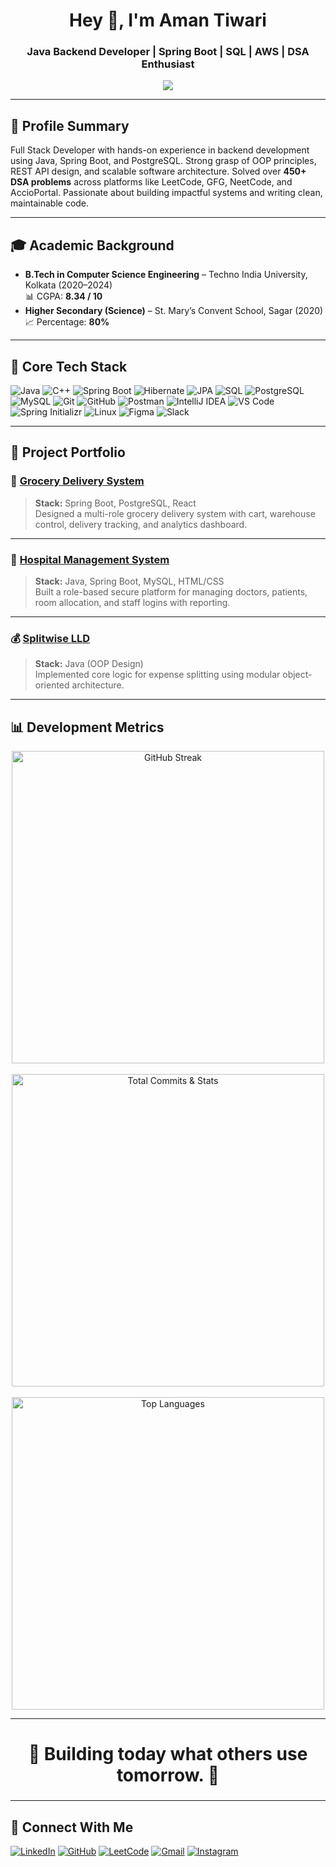 <h1 align="center">Hey 👋, I'm Aman Tiwari</h1>
<h3 align="center">Java Backend Developer | Spring Boot | SQL | AWS | DSA Enthusiast</h3>

<p align="center">
  <img src="https://readme-typing-svg.demolab.com?font=Fira+Code&pause=1000&color=00C4FF&width=435&lines=Java+Full+Stack+Developer;Spring+Boot+%7C+PostgreSQL+%7C+React;DSA+Problem+Solver+%7C+System+Design+Learner;Open+Source+Contributor+%7C+Cricket+Lover" />
</p>

---

## 🧾 Profile Summary

Full Stack Developer with hands-on experience in backend development using Java, Spring Boot, and PostgreSQL. Strong grasp of OOP principles, REST API design, and scalable software architecture. Solved over **450+ DSA problems** across platforms like LeetCode, GFG, NeetCode, and AccioPortal. Passionate about building impactful systems and writing clean, maintainable code.

---

## 🎓 Academic Background

- **B.Tech in Computer Science Engineering** – Techno India University, Kolkata (2020–2024)  
  📊 CGPA: **8.34 / 10**
- **Higher Secondary (Science)** – St. Mary’s Convent School, Sagar (2020)  
  📈 Percentage: **80%**

---

## 🧰 Core Tech Stack

![Java](https://img.shields.io/badge/Java-007396?style=for-the-badge&logo=java&logoColor=white)
![C++](https://img.shields.io/badge/C++-00599C?style=for-the-badge&logo=c%2B%2B&logoColor=white)
![Spring Boot](https://img.shields.io/badge/Spring_Boot-6DB33F?style=for-the-badge&logo=springboot&logoColor=white)
![Hibernate](https://img.shields.io/badge/Hibernate-59666C?style=for-the-badge&logo=hibernate&logoColor=white)
![JPA](https://img.shields.io/badge/JPA-007396?style=for-the-badge&logo=java&logoColor=white)
![SQL](https://img.shields.io/badge/SQL-336791?style=for-the-badge&logo=postgresql&logoColor=white)
![PostgreSQL](https://img.shields.io/badge/PostgreSQL-316192?style=for-the-badge&logo=postgresql&logoColor=white)
![MySQL](https://img.shields.io/badge/MySQL-005C84?style=for-the-badge&logo=mysql&logoColor=white)
![Git](https://img.shields.io/badge/Git-F05032?style=for-the-badge&logo=git&logoColor=white)
![GitHub](https://img.shields.io/badge/GitHub-181717?style=for-the-badge&logo=github&logoColor=white)
![Postman](https://img.shields.io/badge/Postman-FF6C37?style=for-the-badge&logo=postman&logoColor=white)
![IntelliJ IDEA](https://img.shields.io/badge/IntelliJ_IDEA-000000?style=for-the-badge&logo=intellijidea&logoColor=white)
![VS Code](https://img.shields.io/badge/VS_Code-007ACC?style=for-the-badge&logo=visualstudiocode&logoColor=white)
![Spring Initializr](https://img.shields.io/badge/Spring_Initializr-6DB33F?style=for-the-badge&logo=spring&logoColor=white)
![Linux](https://img.shields.io/badge/Linux-FCC624?style=for-the-badge&logo=linux&logoColor=black)
![Figma](https://img.shields.io/badge/Figma-F24E1E?style=for-the-badge&logo=figma&logoColor=white)
![Slack](https://img.shields.io/badge/Slack-4A154B?style=for-the-badge&logo=slack&logoColor=white)

---

## 💼 Project Portfolio

### 🛒 [Grocery Delivery System](https://github.com/Amantiwarie/shopping_delivery)
> **Stack:** Spring Boot, PostgreSQL, React  
> Designed a multi-role grocery delivery system with cart, warehouse control, delivery tracking, and analytics dashboard.

---

### 🏥 [Hospital Management System](https://github.com/Amantiwarie/Hospital-Management-System)
> **Stack:** Java, Spring Boot, MySQL, HTML/CSS  
> Built a role-based secure platform for managing doctors, patients, room allocation, and staff logins with reporting.

---

### 💰 [Splitwise LLD](https://github.com/Amantiwarie/SplitwiseLLD)
> **Stack:** Java (OOP Design)  
> Implemented core logic for expense splitting using modular object-oriented architecture.

---

## 📊 Development Metrics

<p align="center">
  <!-- GitHub Streak -->
  <img src="https://streak-stats.demolab.com?user=Amantiwarie&theme=tokyonight&hide_border=true" alt="GitHub Streak" width="500" />
  <br><br>
  
  <!-- Total Commits & Stats -->
  <img src="https://github-readme-stats.vercel.app/api?username=Amantiwarie&show_icons=true&count_private=true&theme=tokyonight&hide_border=true&custom_title=GitHub%20Activity%20Overview&hide=contribs" alt="Total Commits & Stats" width="500"/>
  <br><br>
  
  <!-- Custom Static Top Languages -->
  <img src="https://i.ibb.co/NpKxCkL/custom-top-langs.png" alt="Top Languages" width="500"/>
</p>

---

<h2 align="center" style="font-size:28px">🚀 <strong>Building today what others use tomorrow.</strong> 🚀</h2>

---

## 🔗 Connect With Me

[![LinkedIn](https://img.shields.io/badge/LinkedIn-blue?style=for-the-badge&logo=linkedin)](https://linkedin.com/in/amantiwarie)
[![GitHub](https://img.shields.io/badge/GitHub-black?style=for-the-badge&logo=github)](https://github.com/amantiwarie)
[![LeetCode](https://img.shields.io/badge/LeetCode-orange?style=for-the-badge&logo=leetcode)](https://leetcode.com/amantiwarie)
[![Gmail](https://img.shields.io/badge/Gmail-red?style=for-the-badge&logo=gmail)](mailto:attiwari261@gmail.com)
[![Instagram](https://img.shields.io/badge/Instagram-E4405F?style=for-the-badge&logo=instagram&logoColor=white)](https://instagram.com/amantiwarie)
